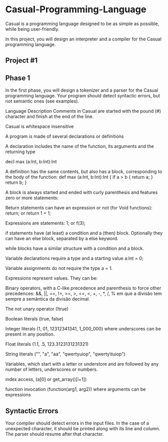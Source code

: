 # Casual-Programming-Language
Casual is a programming language designed to be as simple as possible, while being user-friendly.

In this project, you will design an interpreter and a compiler for the Casual programming language.

## Project #1

## Phase 1

In the first phase, you will design a tokenizer and a parser for the Casual programming language. Your program should detect syntactic errors, but not semantic ones (see examples).

Language Description
Comments in Casual are started with the pound (#) character and finish at the end of the line.

Casual is whitespace insensitive

A program is made of several declarations or definitions

A declaration includes the name of the function, its arguments and the returning type

decl max (a:Int, b:Int):Int

A definition has the same contents, but also has a block, corresponding to the body of the function:
def max (a:Int, b:Int):Int {
  if a > b {
    return a;
  }
  return b;
}

A block is always started and ended with curly parenthesis and features zero or more statements:

Return statements can have an expression or not (for Void functions): return; or return 1 + 1;

Expressions are statements: 1; or f(3);

if statements have (at least) a condition and a (then) block. Optionally they can have an else block, separated by a else keyword.

while blocks have a similar structure with a condition and a block.

Variable declarations require a type and a starting value a:Int = 0;

Variable assignments do not require the type a = 1.

Expressions represent values. They can be:

Binary operators, with a C-like precedence and parenthesis to force other precedences: &&, ||, ==, !=, >=, >, <=, <, +, -, *, /, % em que a divisão tem sempre a semântica da divisão decimal.

The not unary operator (!true)

Boolean literals (true, false)

Integer literals (1, 01, 12312341341, 1_000_000) where underscores can be present in any position.

Float literals (1.1, .5, 123.3123131231321)

String literals ("", "a", "aa", "qwertyuiop", "qwerty\tuiop")

Variables, which start with a letter or understore and are followed by any number of letters, underscores or numbers.

index access, (a[0] or get_array()[i+1])

function invocation (function(arg1, arg2)) where arguments can be expressions

## Syntactic Errors
Your compiler should detect errors in the input files. In the case of a unexpected character, it should be printed along with its line and column. The parser should resume after that character.
